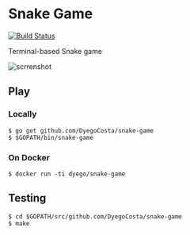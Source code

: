 # Snake Game

[![Build Status](https://travis-ci.org/DyegoCosta/snake-game.svg?branch=master)](https://travis-ci.org/DyegoCosta/snake-game)

Terminal-based Snake game

![scrrenshot](http://i.imgur.com/pHf4fjt.gif)

## Play

### Locally

```
$ go get github.com/DyegoCosta/snake-game
$ $GOPATH/bin/snake-game
```

### On Docker

```
$ docker run -ti dyego/snake-game
```

## Testing

```
$ cd $GOPATH/src/github.com/DyegoCosta/snake-game
$ make
```
